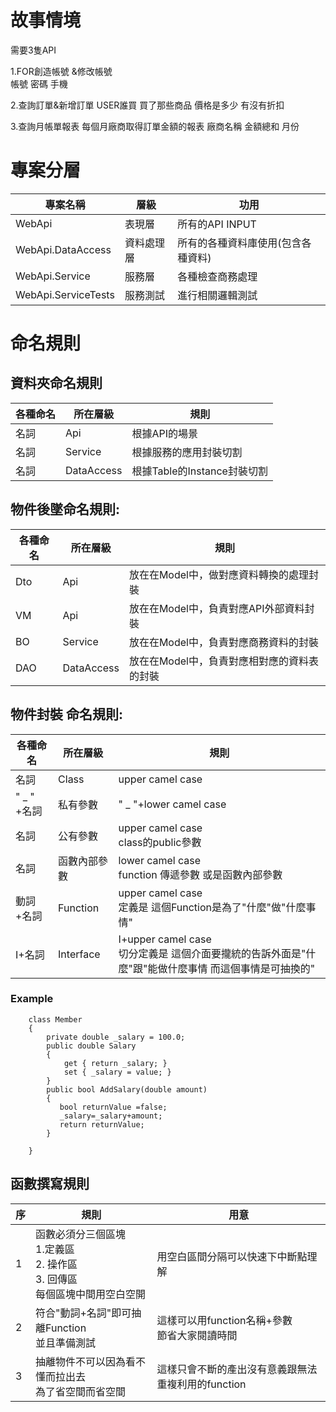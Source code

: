 # 故事情境

需要3隻API   

1.FOR創造帳號 &修改帳號  
帳號 密碼 手機   

2.查詢訂單&新增訂單
USER誰買 買了那些商品 價格是多少 有沒有折扣


3.查詢月帳單報表
每個月廠商取得訂單金額的報表
廠商名稱 金額總和 月份

# 專案分層
|專案名稱|層級|功用|
|-------|----|----|
|WebApi|表現層|所有的API INPUT|
|WebApi.DataAccess|資料處理層|所有的各種資料庫使用(包含各種資料)|
|WebApi.Service|服務層|各種檢查商務處理|
|WebApi.ServiceTests|服務測試|進行相關邏輯測試|

# 命名規則

## 資料夾命名規則
|各種命名|所在層級|規則|
|-------|--------|----|
|名詞  |Api|根據API的場景|
|名詞  |Service|根據服務的應用封裝切割|
|名詞  |DataAccess|根據Table的Instance封裝切割|

## 物件後墜命名規則:

|各種命名|所在層級|規則|
|-------|----|----|
|Dto|Api|放在在Model中，做對應資料轉換的處理封裝|
|VM|Api|放在在Model中，負責對應API外部資料封裝|
|BO|Service|放在在Model中，負責對應商務資料的封裝|
|DAO|DataAccess|放在在Model中，負責對應相對應的資料表的封裝|


## 物件封裝 命名規則:

|各種命名|所在層級|規則|
|-------|--------|----|
|名詞|Class|upper camel case|
|" _ " +名詞|私有參數|" _ "+lower camel case |
|名詞|公有參數|upper camel case <br> class的public參數|
|名詞|函數內部參數|lower camel case <br> function 傳遞參數 或是函數內部參數|
|動詞+名詞|Function|upper camel case  <br> 定義是 這個Function是為了"什麼"做"什麼事情"|
|I+名詞|Interface|I+upper camel case <br>  切分定義是 這個介面要攏統的告訴外面是"什麼"跟"能做什麼事情 而這個事情是可抽換的"|
### Example
```
    class Member
    {
        private double _salary = 100.0;
        public double Salary
        {
            get { return _salary; }
            set { _salary = value; }
        }
        public bool AddSalary(double amount)
        {
           bool returnValue =false;
           _salary=_salary+amount;
           return returnValue;
        }
        
    }
```

## 函數撰寫規則

|序|規則|用意|
|-------|--------|----|
|1|函數必須分三個區塊 <br> 1.定義區 <br> 2. 操作區 <br> 3. 回傳區 <br> 每個區塊中間用空白空開| 用空白區間分隔可以快速下中斷點理解|
|2|符合"動詞+名詞"即可抽離Function <br> 並且準備測試|這樣可以用function名稱+參數<br>節省大家閱讀時間|
|3|抽離物件不可以因為看不懂而拉出去<br> 為了省空間而省空間|這樣只會不斷的產出沒有意義跟無法重複利用的function|

